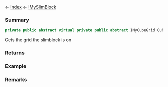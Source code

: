 ← [Index](Api-Index) ← [IMySlimBlock](VRage.Game.ModAPI.Ingame.IMySlimBlock)

### Summary

```csharp
private public abstract virtual private public abstract IMyCubeGrid CubeGrid
```

Gets the grid the slimblock is on

### Returns

### Example

### Remarks

